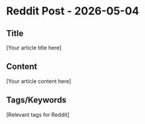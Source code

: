 # Reddit Post - 2026-05-04

## Title
[Your article title here]

## Content
[Your article content here]

## Tags/Keywords
[Relevant tags for Reddit]
